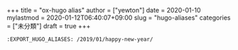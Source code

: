 +++
title = "ox-hugo alias"
author = ["yewton"]
date = 2020-01-10
mylastmod = 2020-01-12T06:40:07+09:00
slug = "hugo-aliases"
categories = ["未分類"]
draft = true
+++

```text
:EXPORT_HUGO_ALIASES: /2019/01/happy-new-year/
```
